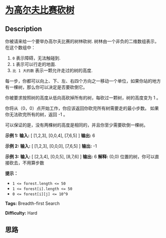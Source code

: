 # [为高尔夫比赛砍树][title]

## Description

你被请来给一个要举办高尔夫比赛的树林砍树. 树林由一个非负的二维数组表示， 在这个数组中：

  1. `0` 表示障碍，无法触碰到.
  2. `1` 表示可以行走的地面.
  3. `比 1 大的数` 表示一颗允许走过的树的高度.

每一步，你都可以向上、下、左、右四个方向之一移动一个单位，如果你站的地方有一棵树，那么你可以决定是否要砍倒它。

你被要求按照树的高度从低向高砍掉所有的树，每砍过一颗树，树的高度变为 1 。

你将从（0，0）点开始工作，你应该返回你砍完所有树需要走的最小步数。 如果你无法砍完所有的树，返回 -1 。

可以保证的是，没有两棵树的高度是相同的，并且你至少需要砍倒一棵树。



**示例  1:**
            **输入:**     [     [1,2,3],     [0,0,4],     [7,6,5]    ]    **输出:** 6    

**示例  2:**
            **输入:**     [     [1,2,3],     [0,0,0],     [7,6,5]    ]    **输出:** -1    

**示例  3:**
            **输入:**     [     [2,3,4],     [0,0,5],     [8,7,6]    ]    **输出:** 6    **解释:** (0,0) 位置的树，你可以直接砍去，不用算步数    



**提示：**

  * `1 <= forest.length <= 50`
  * `1 <= forest[i].length <= 50`
  * `0 <= forest[i][j] <= 10^9`


**Tags:** Breadth-first Search

**Difficulty:** Hard

## 思路

[title]: https://leetcode-cn.com/problems/cut-off-trees-for-golf-event
